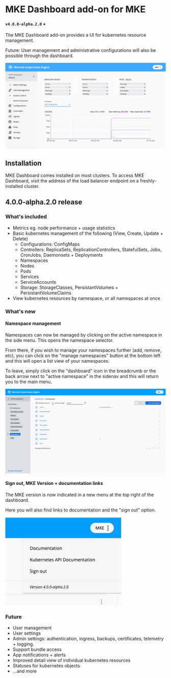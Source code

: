 # MKE Dashboard add-on for MKE

#### `v4.0.0-alpha.2.0` +

The MKE Dashboard add-on provides a UI for kubernetes resource management. 

Future: User management and administrative configurations will also be possible through the dashboard.

![MKE dasboard preview](ui-preview.png)

## Installation

MKE Dashboard comes installed on most clusters. To access MKE Dashboard, visit the address of the load balancer endpoint on a freshly-installed cluster.

## 4.0.0-alpha.2.0 release

### What's included

- Metrics eg. node performance + usage statistics
- Basic kubernetes management of the following (View, Create, Update + Delete)
  - Configurations: ConfigMaps
  - Controllers: ReplicaSets, ReplicationControllers, StatefulSets, Jobs, CronJobs, Daemonsets + Deployments
  - Namespaces
  - Nodes
  - Pods
  - Services
  - ServiceAccounts
  - Storage: StorageClasses, PersistantVolumes + PersistantVolumeClaims
- View kubernetes resources by namespace, or all namespaces at once

### What's new

#### Namespace management

Namespaces can now be managed by clicking on the active namespace in the side menu. This opens the namespace selector.

From there, if you wish to manage your namespaces further (add, remove, etc), you can click on the "manage namespaces" button at the bottom left and this will open a list view of your namespaces.

To leave, simply click on the "dashboard" icon in the breadcrumb or the back arrow next to "active namespace" in the sidenav and this will return you to the main menu.

![Namespace management preview](namespace-management.png)

#### Sign out, MKE Version + documentation links

The MKE version is now indicated in a new menu at the top right of the dashboard.

Here you will also find links to documentation and the "sign out" option.

![New header menu](header-menu.png)

### Future

- User management
- User settings
- Admin settings: authentication, ingress, backups, certificates, telemetry + logging.
- Support bundle access
- App notifications + alerts
- Improved detail view of individual kubernetes resources
- Statuses for kubernetes objects
- ...and more
